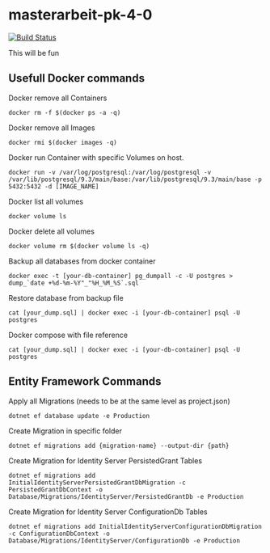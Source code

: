 # masterarbeit-pk-4-0
[![Build Status](https://travis-ci.com/sreichi/masterarbeit-pk-4-0.svg?token=MzErPkYPu5HbCPXTR97U&branch=master)](https://travis-ci.com/sreichi/masterarbeit-pk-4-0)

This will be fun


## Usefull Docker commands

Docker remove all Containers
```
docker rm -f $(docker ps -a -q)
```
Docker remove all Images
```
docker rmi $(docker images -q)
```
Docker run Container with specific Volumes on host.
```
docker run -v /var/log/postgresql:/var/log/postgresql -v /var/lib/postgresql/9.3/main/base:/var/lib/postgresql/9.3/main/base -p 5432:5432 -d [IMAGE_NAME]
```
Docker list all volumes
``` 
docker volume ls
```
Docker delete all volumes
```
docker volume rm $(docker volume ls -q)
```

Backup all databases from docker container
```
docker exec -t [your-db-container] pg_dumpall -c -U postgres > dump_`date +%d-%m-%Y"_"%H_%M_%S`.sql
```

Restore database from backup file
``` 
cat [your_dump.sql] | docker exec -i [your-db-container] psql -U postgres
```

Docker compose with file reference
```
cat [your_dump.sql] | docker exec -i [your-db-container] psql -U postgres
```

## Entity Framework Commands

Apply all Migrations (needs to be at the same level as project.json)
```
dotnet ef database update -e Production
```

Create Migration in specific folder
```
dotnet ef migrations add {migration-name} --output-dir {path}
```

Create Migration for Identity Server PersistedGrant Tables
```
dotnet ef migrations add InitialIdentityServerPersistedGrantDbMigration -c PersistedGrantDbContext -o Database/Migrations/IdentityServer/PersistedGrantDb -e Production
```

Create Migration for Identity Server ConfigurationDb Tables
```
dotnet ef migrations add InitialIdentityServerConfigurationDbMigration -c ConfigurationDbContext -o Database/Migrations/IdentityServer/ConfigurationDb -e Production
```